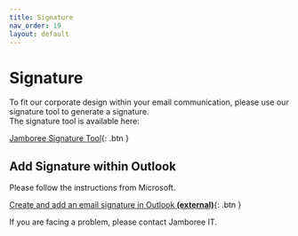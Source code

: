 ```yaml
---
title: Signature
nav_order: 19
layout: default
---
```


# Signature

To fit our corporate design within your email communication, please use our signature tool to generate a signature.  
The signature tool is available here:

[Jamboree Signature Tool](https://jamboree-it-switzerland.github.io/signaturTool/){: .btn }

## Add Signature within Outlook

Please follow the instructions from Microsoft.

[Create and add an email signature in Outlook **(external)**](https://support.microsoft.com/en-us/office/create-and-add-an-email-signature-in-outlook-8ee5d4f4-68fd-464a-a1c1-0e1c80bb27f2){: .btn }

If you are facing a problem, please contact Jamboree IT.